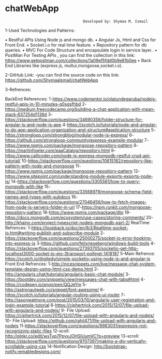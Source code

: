# chatWebApp

                                        
                                        Developed by: Shymaa M. Ismail
1-Used Technologies and Patterns:

•	RestFul APIs Using Node js and mongo db.
•	Angular Js, Html and Css for Front End.
•	Socket.i.o for real time feature.
•	Repository pattern for db queries.
•	MVC For Code Structure and encapsulate login in service layer..
•	PostMan For Testing APIs , you can find the collection in this link:
  https://www.getpostman.com/collections/1a09ef5fdd0b9e81b0ee
•	Back End Libraries like (express js, multur,mongoose,socket.i.o).


2-GitHub Link:
-you can find the source code on this link:  https://github.com/ShymaaIsmail/chatWebApp

3-Refrences:


BackEnd References:
1-https://www.codementor.io/olatundegaruba/nodejs-restful-apis-in-10-minutes-q0sgsfhbd
2- https://medium.freecodecamp.org/building-a-chat-application-with-mean-stack-637254d1136d
3-https://stackoverflow.com/questions/34690356/folder-structure-for-angular-js-and-node-js-app
4-https://scotch.io/tutorials/node-and-angular-to-do-app-application-organization-and-structure#application-structure
5-https://strongloop.com/strongblog/modular-node-js-express/
6-https://github.com/strongloop-community/express-example-modular
7-https://www.npmjs.com/package/mongoose-repository-pattern
8-https://martinfowler.com/eaaCatalog/repository.html
9-https://www.callicoder.com/node-js-express-mongodb-restful-crud-api-tutorial/
10-https://stackoverflow.com/questions/10615182/repository-like-pattern-with-node-and-mongoose
11-https://www.npmjs.com/package/mongoose-repository-pattern
12-https://www.sitepoint.com/understanding-module-exports-exports-node-js/
14-https://stackoverflow.com/questions/3305561/how-to-query-mongodb-with-like
15-https://stackoverflow.com/questions/33568979/mongoose-schema-field-names-and-types-with-subdocs
16-https://stackoverflow.com/questions/27046456/how-to-fetch-images-from-node-js-servers-folder-in-url
17-https://npm.runkit.com/mongoose-repository-pattern
18-https://www.npmjs.com/package/dto
19-https://docs.mongodb.com/ecosystem/use-cases/storing-comments/
20-http://khainx.com/project-typescript-nodejs-mongodb-part-2/
RealTime Refrences:
1-https://loopback.io/doc/en/lb3/Realtime-socket-io.html#writing-publish-and-subscribe-module
2-https://stackoverflow.com/questions/25000275/socket-io-error-hooking-into-express-js
3-https://github.com/felixrieseberg/windows-build-tools
4-https://stackoverflow.com/questions/27393705/socketio-get-http-localhost3000-socket-io-eio-3transport-pollingt-1418187
5-Main Refrence: https://scotch.io/@gitedy/simple-socketio-using-node-js-and-angular-js
Front End Refrences:
1-http://nicesnippets.com/live/message-chat-system-template-design-using-html-css-demo.html
2-http://angularjs.chat/tutorials/angularjs-basic-chat-module/
3-https://bootdey.com/snippets/view/messages-chat-with-tabs#html
4-https://codepen.io/anon/pen/QQJeYm
5-http://astronautweb.co/snippet/font-awesome/
6-https://scotch.io/tutorials/angular-routing-using-ui-router
7-http://jasonwatmore.com/post/2015/03/10/angularjs-user-registration-and-login-example-tutorial
8-https://ciphertrick.com/2015/12/07/file-upload-with-angularjs-and-nodejs/
9- File Upload:
https://ciphertrick.com/2015/12/07/file-upload-with-angularjs-and-nodejs/
10- File Upload:
https://github.com/rahil471/file-upload-with-angularjs-and-nodejs
11-https://stackoverflow.com/questions/9983031/expressjs-not-recognizing-static-files
12-scoll:
http://plnkr.co/edit/wxTyp7PpyxJOHSlUumVC?p=preview
13-scroll:
https://stackoverflow.com/questions/9707397/making-a-div-vertically-scrollable-using-css
14-Notification Design: http://bootstrap-notify.remabledesigns.com/

















